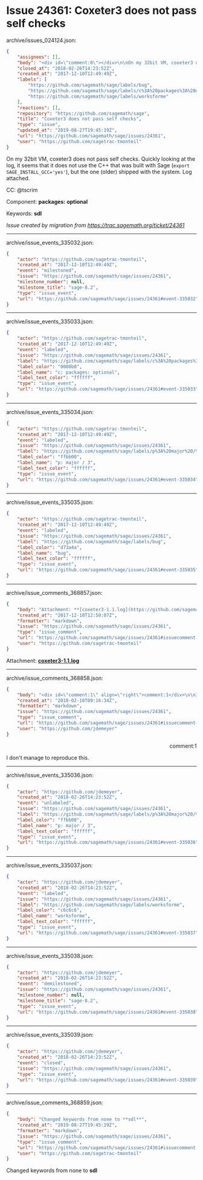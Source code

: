 # Issue 24361: Coxeter3 does not pass self checks

archive/issues_024124.json:
```json
{
    "assignees": [],
    "body": "<div id=\"comment:0\"></div>\n\nOn my 32bit VM, coxeter3 does not pass self checks. Quickly looking at the log, it seems that it does not use the C++ that was built with Sage (`export SAGE_INSTALL_GCC='yes'`), but the one (older) shipped with the system. Log attached.\n\n\n\nCC:  @tscrim\n\nComponent: **packages: optional**\n\nKeywords: **sdl**\n\n_Issue created by migration from https://trac.sagemath.org/ticket/24361_\n\n",
    "closed_at": "2018-02-26T14:23:52Z",
    "created_at": "2017-12-10T12:49:49Z",
    "labels": [
        "https://github.com/sagemath/sage/labels/bug",
        "https://github.com/sagemath/sage/labels/c%3A%20packages%3A%20optional",
        "https://github.com/sagemath/sage/labels/worksforme"
    ],
    "reactions": [],
    "repository": "https://github.com/sagemath/sage",
    "title": "Coxeter3 does not pass self checks",
    "type": "issue",
    "updated_at": "2019-08-27T19:45:19Z",
    "url": "https://github.com/sagemath/sage/issues/24361",
    "user": "https://github.com/sagetrac-tmonteil"
}
```
<div id="comment:0"></div>

On my 32bit VM, coxeter3 does not pass self checks. Quickly looking at the log, it seems that it does not use the C++ that was built with Sage (`export SAGE_INSTALL_GCC='yes'`), but the one (older) shipped with the system. Log attached.



CC:  @tscrim

Component: **packages: optional**

Keywords: **sdl**

_Issue created by migration from https://trac.sagemath.org/ticket/24361_





---

archive/issue_events_335032.json:
```json
{
    "actor": "https://github.com/sagetrac-tmonteil",
    "created_at": "2017-12-10T12:49:49Z",
    "event": "milestoned",
    "issue": "https://github.com/sagemath/sage/issues/24361",
    "milestone_number": null,
    "milestone_title": "sage-8.2",
    "type": "issue_event",
    "url": "https://github.com/sagemath/sage/issues/24361#event-335032"
}
```



---

archive/issue_events_335033.json:
```json
{
    "actor": "https://github.com/sagetrac-tmonteil",
    "created_at": "2017-12-10T12:49:49Z",
    "event": "labeled",
    "issue": "https://github.com/sagemath/sage/issues/24361",
    "label": "https://github.com/sagemath/sage/labels/c%3A%20packages%3A%20optional",
    "label_color": "0000b0",
    "label_name": "c: packages: optional",
    "label_text_color": "ffffff",
    "type": "issue_event",
    "url": "https://github.com/sagemath/sage/issues/24361#event-335033"
}
```



---

archive/issue_events_335034.json:
```json
{
    "actor": "https://github.com/sagetrac-tmonteil",
    "created_at": "2017-12-10T12:49:49Z",
    "event": "labeled",
    "issue": "https://github.com/sagemath/sage/issues/24361",
    "label": "https://github.com/sagemath/sage/labels/p%3A%20major%20/%203",
    "label_color": "ffbb00",
    "label_name": "p: major / 3",
    "label_text_color": "ffffff",
    "type": "issue_event",
    "url": "https://github.com/sagemath/sage/issues/24361#event-335034"
}
```



---

archive/issue_events_335035.json:
```json
{
    "actor": "https://github.com/sagetrac-tmonteil",
    "created_at": "2017-12-10T12:49:49Z",
    "event": "labeled",
    "issue": "https://github.com/sagemath/sage/issues/24361",
    "label": "https://github.com/sagemath/sage/labels/bug",
    "label_color": "d73a4a",
    "label_name": "bug",
    "label_text_color": "ffffff",
    "type": "issue_event",
    "url": "https://github.com/sagemath/sage/issues/24361#event-335035"
}
```



---

archive/issue_comments_368857.json:
```json
{
    "body": "Attachment: **[coxeter3-1.1.log](https://github.com/sagemath/sage/files/ticket24361/coxeter3-1.1.log)**",
    "created_at": "2017-12-10T12:50:07Z",
    "formatter": "markdown",
    "issue": "https://github.com/sagemath/sage/issues/24361",
    "type": "issue_comment",
    "url": "https://github.com/sagemath/sage/issues/24361#issuecomment-368857",
    "user": "https://github.com/sagetrac-tmonteil"
}
```

Attachment: **[coxeter3-1.1.log](https://github.com/sagemath/sage/files/ticket24361/coxeter3-1.1.log)**



---

archive/issue_comments_368858.json:
```json
{
    "body": "<div id=\"comment:1\" align=\"right\">comment:1</div>\n\nI don't manage to reproduce this.",
    "created_at": "2018-02-10T09:16:34Z",
    "formatter": "markdown",
    "issue": "https://github.com/sagemath/sage/issues/24361",
    "type": "issue_comment",
    "url": "https://github.com/sagemath/sage/issues/24361#issuecomment-368858",
    "user": "https://github.com/jdemeyer"
}
```

<div id="comment:1" align="right">comment:1</div>

I don't manage to reproduce this.



---

archive/issue_events_335036.json:
```json
{
    "actor": "https://github.com/jdemeyer",
    "created_at": "2018-02-26T14:23:52Z",
    "event": "unlabeled",
    "issue": "https://github.com/sagemath/sage/issues/24361",
    "label": "https://github.com/sagemath/sage/labels/p%3A%20major%20/%203",
    "label_color": "ffbb00",
    "label_name": "p: major / 3",
    "label_text_color": "ffffff",
    "type": "issue_event",
    "url": "https://github.com/sagemath/sage/issues/24361#event-335036"
}
```



---

archive/issue_events_335037.json:
```json
{
    "actor": "https://github.com/jdemeyer",
    "created_at": "2018-02-26T14:23:52Z",
    "event": "labeled",
    "issue": "https://github.com/sagemath/sage/issues/24361",
    "label": "https://github.com/sagemath/sage/labels/worksforme",
    "label_color": "c6c6c6",
    "label_name": "worksforme",
    "label_text_color": "ffffff",
    "type": "issue_event",
    "url": "https://github.com/sagemath/sage/issues/24361#event-335037"
}
```



---

archive/issue_events_335038.json:
```json
{
    "actor": "https://github.com/jdemeyer",
    "created_at": "2018-02-26T14:23:52Z",
    "event": "demilestoned",
    "issue": "https://github.com/sagemath/sage/issues/24361",
    "milestone_number": null,
    "milestone_title": "sage-8.2",
    "type": "issue_event",
    "url": "https://github.com/sagemath/sage/issues/24361#event-335038"
}
```



---

archive/issue_events_335039.json:
```json
{
    "actor": "https://github.com/jdemeyer",
    "created_at": "2018-02-26T14:23:52Z",
    "event": "closed",
    "issue": "https://github.com/sagemath/sage/issues/24361",
    "type": "issue_event",
    "url": "https://github.com/sagemath/sage/issues/24361#event-335039"
}
```



---

archive/issue_comments_368859.json:
```json
{
    "body": "Changed keywords from none to **sdl**",
    "created_at": "2019-08-27T19:45:19Z",
    "formatter": "markdown",
    "issue": "https://github.com/sagemath/sage/issues/24361",
    "type": "issue_comment",
    "url": "https://github.com/sagemath/sage/issues/24361#issuecomment-368859",
    "user": "https://github.com/sagetrac-tmonteil"
}
```

Changed keywords from none to **sdl**
